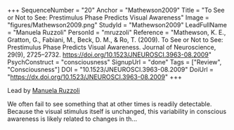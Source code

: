 +++
SequenceNumber = "20"
Anchor = "Mathewson2009"
Title = "To See or Not to See: Prestimulus Phase Predicts Visual Awareness"
Image = "figures/Mathewson2009.png"
StudyId = "Mathewson2009"
LeadFullName = "Manuela Ruzzoli"
PersonId = "mruzzoli"
Reference = "Mathewson, K. E., Gratton, G., Fabiani, M., Beck, D. M., & Ro, T. (2009). To See or Not to See: Prestimulus Phase Predicts Visual Awareness. Journal of Neuroscience, 29(9), 2725–2732. https://doi.org/10.1523/JNEUROSCI.3963-08.2009"
PsychConstruct = "consciousness"
SignupUrl = "done"
Tags = ["Review", "Consciousness"]
DOI = "10.1523/JNEUROSCI.3963-08.2009"
DoiUrl = "https://dx.doi.org/10.1523/JNEUROSCI.3963-08.2009"
+++

Lead by [Manuela Ruzzoli](/people/#mruzzoli)

We often fail to see something that at other times is readily detectable. Because the visual stimulus itself is unchanged, this variability in conscious awareness is likely related to changes in th...